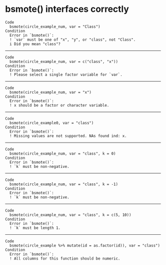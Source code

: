 # bsmote() interfaces correctly

    Code
      bsmote(circle_example_num, var = "Class")
    Condition
      Error in `bsmote()`:
      ! `var` must be one of "x", "y", or "class", not "Class".
      i Did you mean "class"?

---

    Code
      bsmote(circle_example_num, var = c("class", "x"))
    Condition
      Error in `bsmote()`:
      ! Please select a single factor variable for `var`.

---

    Code
      bsmote(circle_example_num, var = "x")
    Condition
      Error in `bsmote()`:
      ! x should be a factor or character variable.

---

    Code
      bsmote(circle_example0, var = "class")
    Condition
      Error in `bsmote()`:
      ! Missing values are not supported. NAs found ind: x.

---

    Code
      bsmote(circle_example_num, var = "class", k = 0)
    Condition
      Error in `bsmote()`:
      ! `k` must be non-negative.

---

    Code
      bsmote(circle_example_num, var = "class", k = -1)
    Condition
      Error in `bsmote()`:
      ! `k` must be non-negative.

---

    Code
      bsmote(circle_example_num, var = "class", k = c(5, 10))
    Condition
      Error in `bsmote()`:
      ! `k` must be length 1.

---

    Code
      bsmote(circle_example %>% mutate(id = as.factor(id)), var = "class")
    Condition
      Error in `bsmote()`:
      ! All columns for this function should be numeric.

